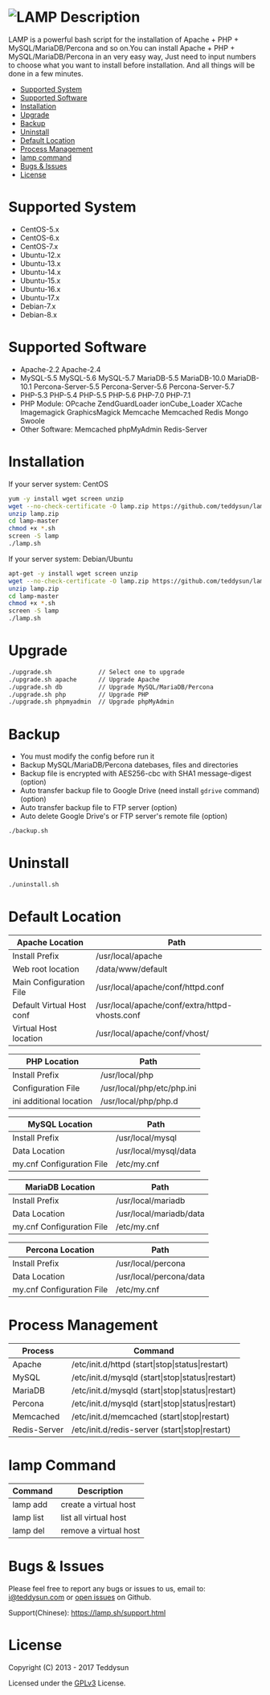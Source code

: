 ![LAMP](https://github.com/teddysun/lamp/raw/master/conf/lamp.gif)
Description
===========
LAMP is a powerful bash script for the installation of Apache + PHP + MySQL/MariaDB/Percona and so on.You can install Apache + PHP + MySQL/MariaDB/Percona in an very easy way, Just need to input numbers to choose what you want to install before installation. And all things will be done in a few minutes.

- [Supported System](#supported-system)
- [Supported Software](#supported-software)
- [Installation](#installation)
- [Upgrade](#upgrade)
- [Backup](#backup)
- [Uninstall](#uninstall)
- [Default Location](#default-location)
- [Process Management](#process-management)
- [lamp command](#lamp-command)
- [Bugs & Issues](#bugs--issues)
- [License](#license)

Supported System
===============
- CentOS-5.x
- CentOS-6.x
- CentOS-7.x
- Ubuntu-12.x
- Ubuntu-13.x
- Ubuntu-14.x
- Ubuntu-15.x
- Ubuntu-16.x
- Ubuntu-17.x
- Debian-7.x
- Debian-8.x

Supported Software
==================
- Apache-2.2 Apache-2.4
- MySQL-5.5 MySQL-5.6 MySQL-5.7 MariaDB-5.5 MariaDB-10.0 MariaDB-10.1 Percona-Server-5.5 Percona-Server-5.6 Percona-Server-5.7
- PHP-5.3 PHP-5.4 PHP-5.5 PHP-5.6 PHP-7.0 PHP-7.1
- PHP Module: OPcache ZendGuardLoader ionCube_Loader XCache Imagemagick GraphicsMagick Memcache Memcached Redis Mongo Swoole
- Other Software: Memcached phpMyAdmin Redis-Server

Installation
============
If your server system: CentOS
```bash
yum -y install wget screen unzip
wget --no-check-certificate -O lamp.zip https://github.com/teddysun/lamp/archive/master.zip
unzip lamp.zip
cd lamp-master
chmod +x *.sh
screen -S lamp
./lamp.sh
```
If your server system: Debian/Ubuntu
```bash
apt-get -y install wget screen unzip
wget --no-check-certificate -O lamp.zip https://github.com/teddysun/lamp/archive/master.zip
unzip lamp.zip
cd lamp-master
chmod +x *.sh
screen -S lamp
./lamp.sh
```

Upgrade
=======
```bash
./upgrade.sh             // Select one to upgrade
./upgrade.sh apache      // Upgrade Apache
./upgrade.sh db          // Upgrade MySQL/MariaDB/Percona
./upgrade.sh php         // Upgrade PHP
./upgrade.sh phpmyadmin  // Upgrade phpMyAdmin
```

Backup
======
- You must modify the config before run it
- Backup MySQL/MariaDB/Percona datebases, files and directories
- Backup file is encrypted with AES256-cbc with SHA1 message-digest (option)
- Auto transfer backup file to Google Drive (need install `gdrive` command) (option)
- Auto transfer backup file to FTP server (option)
- Auto delete Google Drive's or FTP server's remote file (option)

```bash
./backup.sh
```

Uninstall
=========
```bash
./uninstall.sh
```

Default Location
================
| Apache Location            | Path                                           |
|----------------------------|------------------------------------------------|
| Install Prefix             | /usr/local/apache                              |
| Web root location          | /data/www/default                              |
| Main Configuration File    | /usr/local/apache/conf/httpd.conf              |
| Default Virtual Host conf  | /usr/local/apache/conf/extra/httpd-vhosts.conf |
| Virtual Host location      | /usr/local/apache/conf/vhost/                  |

| PHP Location               | Path                                           |
|----------------------------|------------------------------------------------|
| Install Prefix             | /usr/local/php                                 |
| Configuration File         | /usr/local/php/etc/php.ini                     |
| ini additional location    | /usr/local/php/php.d                           |

| MySQL Location             | Path                                           |
|----------------------------|------------------------------------------------|
| Install Prefix             | /usr/local/mysql                               |
| Data Location              | /usr/local/mysql/data                          |
| my.cnf Configuration File  | /etc/my.cnf                                    |

| MariaDB Location           | Path                                           |
|----------------------------|------------------------------------------------|
| Install Prefix             | /usr/local/mariadb                             |
| Data Location              | /usr/local/mariadb/data                        |
| my.cnf Configuration File  | /etc/my.cnf                                    |

| Percona Location           | Path                                           |
|----------------------------|------------------------------------------------|
| Install Prefix             | /usr/local/percona                             |
| Data Location              | /usr/local/percona/data                        |
| my.cnf Configuration File  | /etc/my.cnf                                    |

Process Management
==================
| Process     | Command                                                 |
|-------------|---------------------------------------------------------|
| Apache      | /etc/init.d/httpd  (start\|stop\|status\|restart)       |
| MySQL       | /etc/init.d/mysqld (start\|stop\|status\|restart)       |
| MariaDB     | /etc/init.d/mysqld (start\|stop\|status\|restart)       |
| Percona     | /etc/init.d/mysqld (start\|stop\|status\|restart)       |
| Memcached   | /etc/init.d/memcached (start\|stop\|restart)            |
| Redis-Server| /etc/init.d/redis-server (start\|stop\|restart)         |

lamp Command
============
| Command    | Description                     |
|------------|---------------------------------|
| lamp add   | create a virtual host           |
| lamp list  | list all virtual host           |
| lamp del   | remove a virtual host           |

Bugs & Issues
=============
Please feel free to report any bugs or issues to us, email to: i@teddysun.com
or [open issues](https://github.com/teddysun/lamp/issues) on Github.

Support(Chinese): https://lamp.sh/support.html

License
=======
Copyright (C) 2013 - 2017 Teddysun

Licensed under the [GPLv3](LICENSE) License.
